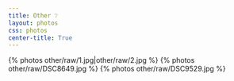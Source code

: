 ```yaml
---
title: Other ❔
layout: photos
css: photos
center-title: True
---
```


<div class='photo-section'>
{% photos other/raw/1.jpg|other/raw/2.jpg %}
{% photos other/raw/DSC8649.jpg %}
{% photos other/raw/DSC9529.jpg %}
</div>
